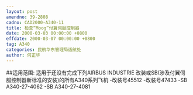 ```yaml
---
layout: post
amendno: 39-2808
cadno: CAD2000-A340-11
title: 检查“Moog”付翼伺服控制器
date: 2000-03-03 00:00:00 +0800
effdate: 2000-03-07 00:00:00 +0800
tag: A340
categories: 民航华东管理局适航处
author: 何正华
---
```


##适用范围:
适用于还没有完成下列AIRBUS INDUSTRIE 改装或SB(涉及付翼伺
服控制器新标准的安装)的所有A340系列飞机 -改装号45512 -改装号47433 -SB A340-27-4062 -SB A340-27-4081


